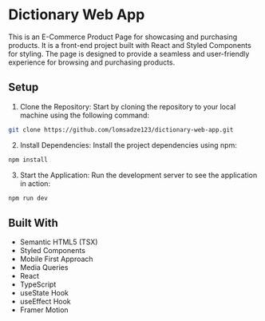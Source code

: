 # Dictionary Web App

This is an E-Commerce Product Page for showcasing and purchasing products. It is a front-end project built with React and Styled Components for styling. The page is designed to provide a seamless and user-friendly experience for browsing and purchasing products.

## Setup
1. Clone the Repository: Start by cloning the repository to your local machine using the following command:
```bash
git clone https://github.com/lomsadze123/dictionary-web-app.git
```
2. Install Dependencies: Install the project dependencies using npm:
```bash
npm install
```
3. Start the Application: Run the development server to see the application in action:

```bash
npm run dev
```

## Built With
- Semantic HTML5 (TSX)
- Styled Components
- Mobile First Approach
- Media Queries
- React
- TypeScript
- useState Hook
- useEffect Hook
- Framer Motion
